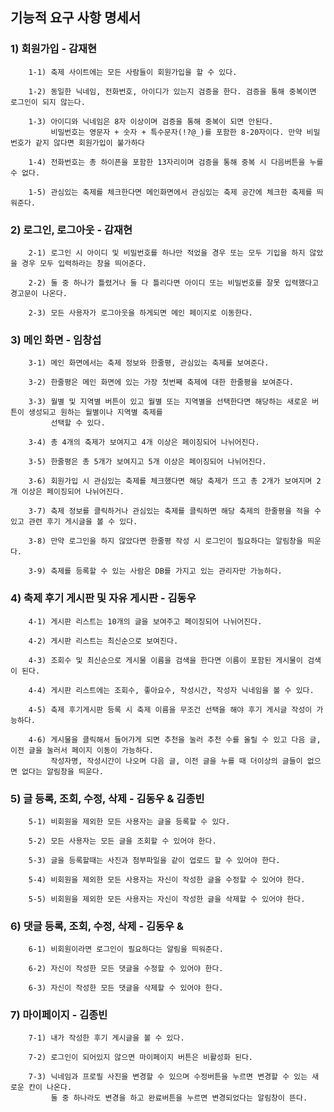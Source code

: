 ## 기능적 요구 사항 명세서

### 1) 회원가입 - 감재현
        1-1) 축제 사이트에는 모든 사람들이 회원가입을 할 수 있다.
        
        1-2) 동일한 닉네임, 전화번호, 아이디가 있는지 검증을 한다. 검증을 통해 중복이면 로그인이 되지 않는다.
        
        1-3) 아이디와 닉네임은 8자 이상이며 검증을 통해 중복이 되면 안된다.
             비밀번호는 영문자 + 숫자 + 특수문자(!?@_)를 포함한 8-20자이다. 만약 비밀번호가 같지 않다면 회원가입이 불가하다
             
        1-4) 전화번호는 총 하이픈을 포함한 13자리이며 검증을 통해 중복 시 다음버튼을 누를 수 없다.
             
        1-5) 관심있는 축제를 체크한다면 메인화면에서 관심있는 축제 공간에 체크한 축제를 띄워준다.
             
### 2) 로그인, 로그아웃 - 감재현
        
        2-1) 로그인 시 아이디 및 비밀번호를 하나만 적었을 경우 또는 모두 기입을 하지 않았을 경우 모두 입력하라는 창을 띄어준다.
        
        2-2) 둘 중 하나가 틀렸거나 둘 다 틀리다면 아이디 또는 비밀번호를 잘못 입력했다고 경고문이 나온다.
        
        2-3) 모든 사용자가 로그아웃을 하게되면 메인 페이지로 이동한다.
        
### 3) 메인 화면 - 임창섭
        
        3-1) 메인 화면에서는 축제 정보와 한줄평, 관심있는 축제를 보여준다.
        
        3-2) 한줄평은 메인 화면에 있는 가장 첫번째 축제에 대한 한줄평을 보여준다.
        
        3-3) 월별 및 지역별 버튼이 있고 월별 또는 지역별을 선택한다면 해당하는 새로운 버튼이 생성되고 원하는 월별이나 지역별 축제를 
             선택할 수 있다.
        
        3-4) 총 4개의 축제가 보여지고 4개 이상은 페이징되어 나뉘어진다.
        
        3-5) 한줄평은 총 5개가 보여지고 5개 이상은 페이징되어 나뉘어진다.
        
        3-6) 회원가입 시 관심있는 축제를 체크했다면 해당 축제가 뜨고 총 2개가 보여지며 2개 이상은 페이징되어 나뉘어진다.
        
        3-7) 축제 정보를 클릭하거나 관심있는 축제를 클릭하면 해당 축제의 한줄평을 적을 수 있고 관련 후기 게시글을 볼 수 있다.
        
        3-8) 만약 로그인을 하지 않았다면 한줄평 작성 시 로그인이 필요하다는 알림창을 띄운다.
        
        3-9) 축제를 등록할 수 있는 사람은 DB를 가지고 있는 관리자만 가능하다.
        
### 4) 축제 후기 게시판 및 자유 게시판 - 김동우

        4-1) 게시판 리스트는 10개의 글을 보여주고 페이징되어 나뉘어진다.
        
        4-2) 게시판 리스트는 최신순으로 보여진다.
        
        4-3) 조회수 및 최신순으로 게시물 이름을 검색을 한다면 이름이 포함된 게시물이 검색이 된다.
        
        4-4) 게시판 리스트에는 조회수, 좋아요수, 작성시간, 작성자 닉네임을 볼 수 있다.
        
        4-5) 축제 후기게시판 등록 시 축제 이름을 무조건 선택을 해야 후기 게시글 작성이 가능하다.
        
        4-6) 게시물을 클릭해서 들어가게 되면 추천을 눌러 추천 수를 올릴 수 있고 다음 글, 이전 글을 눌러서 페이지 이동이 가능하다.
             작성자명, 작성시간이 나오며 다음 글, 이전 글을 누를 때 더이상의 글들이 없으면 없다는 알림창을 띄운다.

### 5) 글 등록, 조회, 수정, 삭제 - 김동우 & 김종빈

        5-1) 비회원을 제외한 모든 사용자는 글을 등록할 수 있다.
        
        5-2) 모든 사용자는 모든 글을 조회할 수 있어야 한다.
        
        5-3) 글을 등록할때는 사진과 첨부파일을 같이 업로드 할 수 있어야 한다.
        
        5-4) 비회원을 제외한 모든 사용자는 자신이 작성한 글을 수정할 수 있어야 한다.

        5-5) 비회원을 제외한 모든 사용자는 자신이 작성한 글을 삭제할 수 있어야 한다.
        
### 6) 댓글 등록, 조회, 수정, 삭제 - 김동우 & 

        6-1) 비회원이라면 로그인이 필요하다는 알림을 띄워준다.
        
        6-2) 자신이 작성한 모든 댓글을 수정할 수 있어야 한다.

        6-3) 자신이 작성한 모든 댓글을 삭제할 수 있어야 한다.
        
### 7) 마이페이지 - 김종빈

        7-1) 내가 작성한 후기 게시글을 볼 수 있다.
        
        7-2) 로그인이 되어있지 않으면 마이페이지 버튼은 비활성화 된다.
        
        7-3) 닉네임과 프로필 사진을 변경할 수 있으며 수정버튼을 누르면 변경할 수 있는 새로운 칸이 나온다.
             둘 중 하나라도 변경을 하고 완료버튼을 누르면 변경되었다는 알림창이 뜬다.
